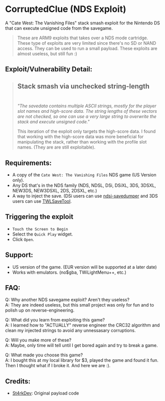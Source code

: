# CorruptedClue (NDS Exploit)
A "Cate West: The Vanishing Files" stack smash exploit for the Nintendo DS that can execute unsigned code from the savegame.

> These are ARM9 exploits that takes over a NDS mode cartridge. These type of exploits are very limited since there's no SD or NAND access. They can be used to run a small payload. These exploits are almost useless, but still fun :)

## Exploit/Vulnerability Detail:
> ## Stack smash via unchecked string-length<br><br>
> *"The savedata contains multiple ASCII strings, mostly for the player slot names and high-score data. The string lengths of these vectors are not checked, so one can use a very large string to overwrite the stack and execute unsigned code."*
>
> This iteration of the exploit only targets the high-score data. I found that working with the high-score data was more beneficial for manipulating the stack, rather than working with the profile slot names. (They are are still exploitable).
###
## Requirements:
* A copy of the `Cate West: The Vanishing Files` NDS game (US Version only).
* Any DS that's in the NDS family (NDS, NDSL, DSi, DSiXL, 3DS, 3DSXL, NEW3DS, NEW3DSXL, 2DS, 2DSXL, etc.)
* A way to inject the save. (DSi users can use [ndsi-savedumper](https://github.com/edo9300/ndsi-savedumper) and 3DS users can use [TWLSaveTool](https://github.com/TuxSH/TWLSaveTool/releases).
###
## Triggering the exploit
* `Touch the Screen to Begin`
* Select the `Quick Play` widget.
* Click `Open`.
###
## Support:
* US version of the game. (EUR version will be supported at a later date)
* Works with emulators. (no$gba, TWiLightMenu++, etc.)
###
## FAQ:
Q: Why another NDS savegame exploit? Aren't they useless?<br>
A: They are indeed useless, but this small project was only for fun and to polish up on reverse-engineering.

Q: What did you learn from exploiting this game?<br>
A: I learned how to "ACTUALLY" reverse engineer the CRC32 algorithm and clean my injected strings to avoid any unnessasary corruptions.

Q: Will you make more of these?<br>
A: Maybe, only time will tell until I get bored again and try to break a game.

Q: What made you choose this game?<br>
A: I bought this at my local library for $3, played the game and found it fun. Then I thought what if I broke it. And here we are :).
###
## Credits:
* [St4rkDev](https://twitter.com/St4rkDev): Original payload code
###
